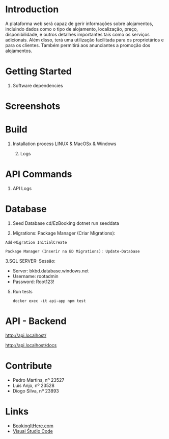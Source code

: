 # Introduction 
A plataforma web será capaz de gerir informações sobre alojamentos, incluindo dados como o tipo de alojamento, localização, preço, disponibilidade, e outros detalhes importantes tais como os serviços adicionais. Além disso, terá uma utilização facilitada para os proprietários e para os clientes. Também permitirá aos anunciantes a promoção dos alojamentos.

# Getting Started
1. Software dependencies

# Screenshots



# Build

1. Installation process LINUX & MacOSx & Windows
  
   
   2. Logs



# API Commands
1. API Logs
  

# Database

1. Seed Database
cd/EzBooking
dotnet run seeddata

2. Migrations:
Package Manager (Criar Migrations): 
```shell
Add-Migration InitialCreate
```
```shell
Package Manager (Inserir na BD Migrations): Update-Database
```

3.SQL SERVER:
Sessão:
 - Server: bkbd.database.windows.net
 - Username: rootadmin
 - Password: Root123!


5. Run tests
   ```shell
   docker exec -it api-app npm test
   ```

# API - Backend

   http://api.localhost/

   http://api.localhost/docs


# Contribute

- Pedro Martins, nº 23527
- Luís Anjo, nº 23528
- Diogo Silva, nº 23893

# Links

- [BookingItHere.com](https://BookingItHere.com)
- [Visual Studio Code](https://github.com/Microsoft/vscode)
